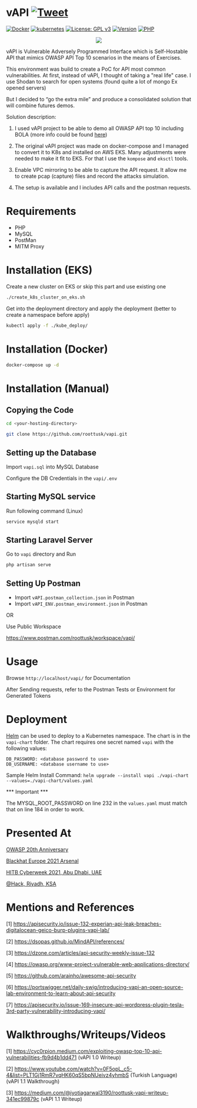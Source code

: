 # vAPI [![Tweet](https://img.shields.io/twitter/url/http/shields.io.svg?style=social)](https://twitter.com/intent/tweet?text=Check%20out%20vAPI%20on%20Github!&url=https://github.com/roottusk/vapi&via=vk_tushar&hashtags=apisecurity,apitop10,owasp)

[![Docker](https://img.shields.io/badge/docker-support-%2300D1D1)](https://docs.docker.com/compose/) 
[![kubernetes](https://img.shields.io/badge/kubernetes-support-%2300D1D1)](https://eksctl.io/getting-started/) 
[![License: GPL v3](https://img.shields.io/badge/License-GPLv3-blueviolet.svg)](https://www.gnu.org/licenses/gpl-3.0)
[![Version](https://img.shields.io/badge/version-v1.1-blue)](https://github.com/roottusk/vapi) 
[![PHP](https://img.shields.io/badge/php-7.3^-yellow)](https://github.com/roottusk/vapi)

<p align="center">
<img src="vapi_logo.png" >
</p>

vAPI is Vulnerable Adversely Programmed Interface which is Self-Hostable API that mimics OWASP API Top 10 scenarios in the means of Exercises. 

This environment was build to create a PoC for API most common vulnerabilities. 
At first, instead of vAPI, I thought of taking a "real life" case. 
I use Shodan to search for open systems (found quite a lot of mongo Ex opened servers)

But I decided to “go the extra mile” and produce a consolidated solution that will combine futures demos.
 

Solution description:

1) I used vAPI project to be able to demo all OWASP API top 10 including BOLA 
(more info could be found [here](https://www.traceable.ai/blog-post/a-deep-dive-on-the-most-critical-api-vulnerability-bola-broken-object-level-authorization))

2) The original vAPI project was made on docker-compose and I managed to convert it to K8s and installed on AWS EKS. 
Many adjustments were needed to make it fit to EKS.
For that I use the `kompose` and `eksctl` tools. 

3) Enable VPC mirroring to be able to capture the API request. It allow me to create pcap (capture) files and record the attacks simulation.

4) The setup is available and I includes API calls and the postman requests.


# Requirements

* PHP
* MySQL
* PostMan
* MITM Proxy

# Installation (EKS)
Create a new cluster on EKS or skip this part and use existing one

```bash
./create_k8s_cluster_on_eks.sh
```

Get into the deployment directory and apply the deployment
(better to create a namespace before apply)

```bash
kubectl apply -f ./kube_deploy/
```

# Installation (Docker)

```bash
docker-compose up -d
```

# Installation (Manual)

## Copying the Code

```bash
cd <your-hosting-directory>
```

```bash
git clone https://github.com/roottusk/vapi.git
```

## Setting up the Database

Import `vapi.sql` into MySQL Database

Configure the DB Credentials in the `vapi/.env`


## Starting MySQL service

Run following command (Linux)

```bash
service mysqld start
```

## Starting Laravel Server

Go to `vapi` directory and Run 

```bash
php artisan serve
```

## Setting Up Postman

- Import `vAPI.postman_collection.json` in Postman
- Import `vAPI_ENV.postman_environment.json` in Postman

OR

Use Public Workspace 

https://www.postman.com/roottusk/workspace/vapi/

# Usage

Browse `http://localhost/vapi/` for Documentation

After Sending requests, refer to the Postman Tests or Environment for Generated Tokens

# Deployment

[Helm](https://helm.sh/) can be used to deploy to a Kubernetes namespace. The chart is in the `vapi-chart` folder. The chart requires one secret named `vapi` with the following values:

```
DB_PASSWORD: <database password to use>
DB_USERNAME: <database username to use>
```

Sample Helm Install Command: `helm upgrade --install vapi ./vapi-chart --values=./vapi-chart/values.yaml`

*** Important *** 

The MYSQL_ROOT_PASSWORD on line 232 in the `values.yaml` must match that on line 184 in order to work. 

# Presented At
[OWASP 20th Anniversary](https://owasp20thanniversaryevent20.sched.com/event/ll1k)

[Blackhat Europe 2021 Arsenal](https://www.youtube.com/watch?v=7_Q5Rlm7Too)

[HITB Cyberweek 2021, Abu Dhabi, UAE](https://cyberweek.ae/2021/hitb-armory/)

[@Hack, Riyadh, KSA](https://athack.com/speakers?keys=Tushar)



# Mentions and References
[1] https://apisecurity.io/issue-132-experian-api-leak-breaches-digitalocean-geico-burp-plugins-vapi-lab/

[2] https://dsopas.github.io/MindAPI/references/

[3] https://dzone.com/articles/api-security-weekly-issue-132

[4] https://owasp.org/www-project-vulnerable-web-applications-directory/

[5] https://github.com/arainho/awesome-api-security

[6] https://portswigger.net/daily-swig/introducing-vapi-an-open-source-lab-environment-to-learn-about-api-security

[7] https://apisecurity.io/issue-169-insecure-api-wordpress-plugin-tesla-3rd-party-vulnerability-introducing-vapi/

# Walkthroughs/Writeups/Videos

[1] https://cyc0rpion.medium.com/exploiting-owasp-top-10-api-vulnerabilities-fb9d4b1dd471 (vAPI 1.0 Writeup)

[2] https://www.youtube.com/watch?v=0F5opL_c5-4&list=PLT1Gj1RmR7vqHK60qS5bpNUeivz4yhmbS (Turkish Language) (vAPI 1.1 Walkthrough)

[3] https://medium.com/@jyotiagarwal3190/roottusk-vapi-writeup-341ec99879c (vAPI 1.1 Writeup)


